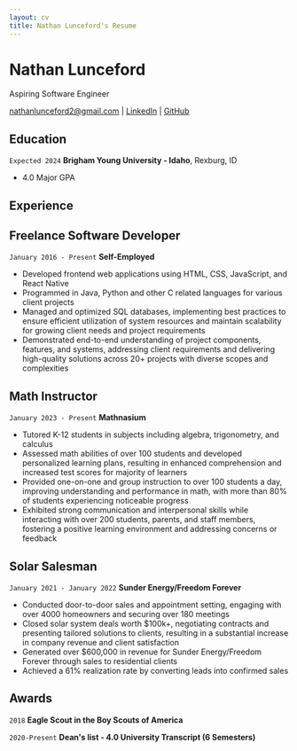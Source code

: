 ```yaml
---
layout: cv
title: Nathan Lunceford's Resume
---
```


# Nathan Lunceford

Aspiring Software Engineer

<div id="webaddress">
<a href="nathanlunceford2@gmail.com">nathanlunceford2@gmail.com</a>
| <a href="https://linkedin.com/in/nathan-lunceford-b54802192">LinkedIn</a>
| <a href="https://github.com/nlunce">GitHub</a>
</div>

<!-- https://www.monique.tech/the-art-of-markdown -->

## Education

`Expected 2024`
**Brigham Young University - Idaho**, Rexburg, ID

- 4.0 Major GPA

## Experience

## Freelance Software Developer

`January 2016 - Present`
**Self-Employed**

- Developed frontend web applications using HTML, CSS, JavaScript, and React Native
- Programmed in Java, Python and other C related languages for various client projects
- Managed and optimized SQL databases, implementing best practices to ensure efficient utilization of system resources
  and maintain scalability for growing client needs and project requirements
- Demonstrated end-to-end understanding of project components, features, and systems, addressing client requirements
  and delivering high-quality solutions across 20+ projects with diverse scopes and complexities

## Math Instructor

`January 2023 - Present`
**Mathnasium**

- Tutored K-12 students in subjects including algebra, trigonometry, and calculus
- Assessed math abilities of over 100 students and developed personalized learning plans, resulting in enhanced
  comprehension and increased test scores for majority of learners
- Provided one-on-one and group instruction to over 100 students a day, improving understanding and performance in
  math, with more than 80% of students experiencing noticeable progress
- Exhibited strong communication and interpersonal skills while interacting with over 200 students, parents, and staff
  members, fostering a positive learning environment and addressing concerns or feedback

## Solar Salesman

`January 2021 - January 2022`
**Sunder Energy/Freedom Forever**

- Conducted door-to-door sales and appointment setting, engaging with over 4000 homeowners and securing over 180
  meetings
- Closed solar system deals worth $100k+, negotiating contracts and presenting tailored solutions to clients, resulting in
  a substantial increase in company revenue and client satisfaction
- Generated over $600,000 in revenue for Sunder Energy/Freedom Forever through sales to residential clients
- Achieved a 61% realization rate by converting leads into confirmed sales

## Awards

`2018`
**Eagle Scout in the Boy Scouts of America**

`2020-Present`
**Dean's list - 4.0 University Transcript (6 Semesters)**

<!-- ### Footer

Last updated: May 2013 -->
